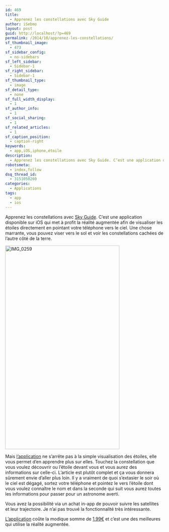 ```yaml
---
id: 469
title:
  - Apprenez les constellations avec Sky Guide
author: iSebmo
layout: post
guid: http://localhost/?p=469
permalink: /2014/10/apprenez-les-constellations/
sf_thumbnail_image:
  - 473
sf_sidebar_config:
  - no-sidebars
sf_left_sidebar:
  - Sidebar-1
sf_right_sidebar:
  - Sidebar-1
sf_thumbnail_type:
  - image
sf_detail_type:
  - none
sf_full_width_display:
  - 1
sf_author_info:
  - 1
sf_social_sharing:
  - 1
sf_related_articles:
  - 1
sf_caption_position:
  - caption-right
keywords:
  - app,iOS,iphone,étoile
description:
  - Apprenez les constellations avec Sky Guide. C’est une application disponible sur iOS qui met à profit la réalité augmentée afin de visualiser les étoiles directement en pointant votre téléphone vers le ciel.
robotsmeta:
  - index,follow
dsq_thread_id:
  - 3151050260
categories:
  - Applications
tags:
  - app
  - ios
---
```

Apprenez les constellations avec [Sky Guide][1]. C’est une application disponible sur iOS qui met à profit la réalité augmentée afin de visualiser les étoiles directement en pointant votre téléphone vers le ciel. Une chose marrante, vous pouvez viser vers le sol et voir les constellations cachées de l’autre côté de la terre.

[<img class="aligncenter  wp-image-472" src="https://s3.eu-central-1.amazonaws.com/tfada/IMG_0259.jpg" alt="IMG_0259" width="363" height="645" />][2]

Mais [l’application][1] ne s’arrête pas à la simple visualisation des étoiles, elle vous permet d’en apprendre plus sur elles. Touchez la constellation que vous voulez découvrir ou l’étoile devant vous et vous aurez des informations sur celle-ci. L’article est plutôt complet et ça vous donnera sûrement envie d’aller plus loin. Il y a vraiment de quoi s’extasier le soir où le ciel est dégagé, sortez votre téléphone et pointez le vers l’étoile dont vous voulez connaître le nom et dans la seconde qui suit vous aurez toutes les informations pour passer pour un astronome averti.

Vous avez la possibilité via un achat in-app de pouvoir suivre les satellites et leur trajectoire. Je n’ai pas trouvé la fonctionnalité très intéressante.

[L’application][1] coûte la modique somme de [1.99€][1] et c’est une des meilleures qui utilise la réalité augmentée.

 [1]: https://itunes.apple.com/us/app/sky-guide-view-stars-night/id576588894?mt=8
 [2]: https://s3.eu-central-1.amazonaws.com/tfada/IMG_0259.jpg